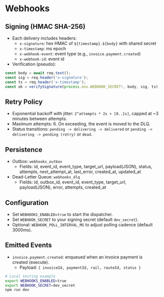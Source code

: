 # Webhooks

## Signing (HMAC SHA-256)
- Each delivery includes headers:
  - `x-signature`: hex HMAC of `${timestamp}.${body}` with shared secret
  - `x-timestamp`: ms epoch
  - `x-webhook-event`: event type (e.g., `invoice.payment.created`)
  - `x-webhook-id`: event id
- Verification (pseudo):
```ts
const body = await req.text();
const sig = req.header('x-signature');
const ts = req.header('x-timestamp');
const ok = verifySignature(process.env.WEBHOOK_SECRET!, body, sig, ts);
```

## Retry Policy
- Exponential backoff with jitter: `2^attempts * 2s + [0..1s]`, capped at ~3 minutes between attempts.
- Maximum attempts: 6. On exceeding, the event is moved to the DLQ.
- Status transitions: `pending -> delivering -> delivered` or `pending -> delivering -> pending (retry)` or `dead`.

## Persistence
- Outbox: `webhooks_outbox`
  - Fields: id, event_id, event_type, target_url, payload(JSON), status, attempts, next_attempt_at, last_error, created_at, updated_at
- Dead-Letter Queue: `webhooks_dlq`
  - Fields: id, outbox_id, event_id, event_type, target_url, payload(JSON), error, attempts, created_at

## Configuration
- Set `WEBHOOKS_ENABLED=true` to start the dispatcher.
- Set `WEBHOOK_SECRET` to your signing secret (default `dev_secret`).
- Optional: `WEBHOOK_POLL_INTERVAL_MS` to adjust polling cadence (default 3000ms).

## Emitted Events
- `invoice.payment.created`: enqueued when an invoice payment is created (execute).
  - Payload: `{ invoiceId, paymentId, rail, routeId, status }`

```bash
# Local testing example
export WEBHOOKS_ENABLED=true
export WEBHOOK_SECRET=dev_secret
npm run dev
```


